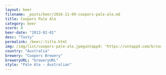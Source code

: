 ```yaml
---
layout: beer
filename: _posts/beer/2016-11-09-coopers-pale-ale.md
title: Coopers Pale Ale
category: beer
score: 8
beer-date: "2013-02-01"
desc: "Tasty"
permalink: /beer/:title.html
img: /img/list/coopers-pale-ale.jpeguntappd: "https://untappd.com/b/coopers-brewery-original-pale-ale/7884"
country: "Australia"
brewery: "Coopers Brewery"
breweryURL: "breweryURL"
style: "Pale Ale - Australian"
---
```

